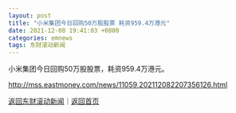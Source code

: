 ```yaml
---
layout: post
title: "小米集团今日回购50万股股票 耗资959.4万港元"
date: 2021-12-08 19:41:03 +0800
categories: emnews
tags: 东财滚动新闻
---
```


小米集团今日回购50万股股票，耗资959.4万港元。

<http://mss.eastmoney.com/news/11059,202112082207356126.html>

[返回东财滚动新闻](//finews.withounder.com/emnews/)｜[返回首页](//finews.withounder.com/)